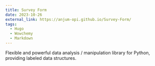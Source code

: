 ```yaml
---
title: Survey Form
date: 2023-10-26
external_link: https://anjum-opi.github.io/Survey-Form/
tags:
  - Hugo
  - Wowchemy
  - Markdown
---
```


Flexible and powerful data analysis / manipulation library for Python, providing labeled data structures.

<!--more-->
